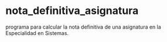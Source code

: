 # nota_definitiva_asignatura
programa para calcular la nota definitiva de una asignatura en la Especialidad en Sistemas.
